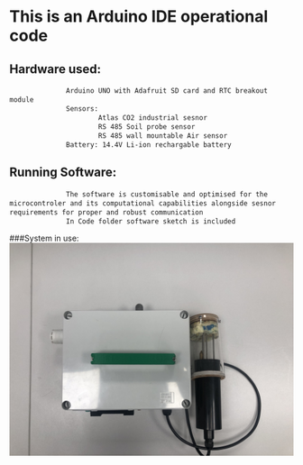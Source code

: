 # This is an Arduino IDE operational code 
## Hardware used: 
                  Arduino UNO with Adafruit SD card and RTC breakout module 
                  Sensors: 
                          Atlas CO2 industrial sesnor
                          RS 485 Soil probe sensor
                          RS 485 wall mountable Air sensor
                  Battery: 14.4V Li-ion rechargable battery 
## Running Software:
                  The software is customisable and optimised for the microcontroler and its computational capabilities alongside sesnor requirements for proper and robust communication 
                  In Code folder software sketch is included

###System in use:
![Multisesnor system box](https://github.com/ayan-kundu/Multisensor-system-box/blob/main/Images/on%20desk.jpg)
